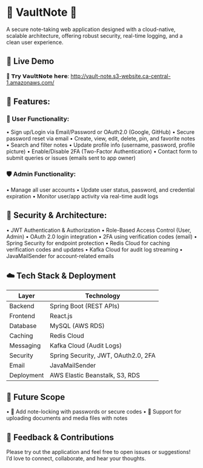 # 📒 VaultNote 🔐

A secure note-taking web application designed with a cloud-native, scalable architecture, offering robust security, real-time logging, and a clean user experience.

## 🚀 Live Demo
🔗 𝗧𝗿𝘆 𝗩𝗮𝘂𝗹𝘁𝗡𝗼𝘁𝗲 𝗵𝗲𝗿𝗲: http://vault-note.s3-website.ca-central-1.amazonaws.com/

## 🧠 Features:
### 👤 User Functionality:
• Sign up/Login via Email/Password or OAuth2.0 (Google, GitHub)
• Secure password reset via email
• Create, view, edit, delete, pin, and favorite notes
• Search and filter notes
• Update profile info (username, password, profile picture)
• Enable/Disable 2FA (Two-Factor Authentication)
• Contact form to submit queries or issues (emails sent to app owner)

### 🛡️ Admin Functionality:
• Manage all user accounts
• Update user status, password, and credential expiration
• Monitor user/app activity via real-time audit logs

## 🔐 Security & Architecture:
• JWT Authentication & Authorization
• Role-Based Access Control (User, Admin)
• OAuth 2.0 login integration
• 2FA using verification codes (email)
• Spring Security for endpoint protection
• Redis Cloud for caching verification codes and updates
• Kafka Cloud for audit log streaming
• JavaMailSender for account-related emails

## ☁️ Tech Stack & Deployment

| Layer       | Technology                                |
|-------------|-------------------------------------------|
| Backend     | Spring Boot (REST APIs)                   |
| Frontend    | React.js                                  |
| Database    | MySQL (AWS RDS)                           |
| Caching     | Redis Cloud                               |
| Messaging   | Kafka Cloud (Audit Logs)                  |
| Security    | Spring Security, JWT, OAuth2.0, 2FA       |
| Email       | JavaMailSender                            |
| Deployment  | AWS Elastic Beanstalk, S3, RDS            |


## 🔭 Future Scope
• 🔐 Add note-locking with passwords or secure codes
• 📎 Support for uploading documents and media files with notes

## 🤝 Feedback & Contributions
Please try out the application and feel free to open issues or suggestions!
I’d love to connect, collaborate, and hear your thoughts.
